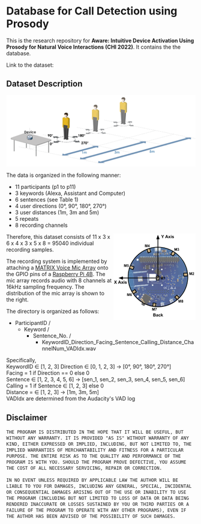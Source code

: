 # Database for Call Detection using Prosody
This is the research repository for **Aware: Intuitive Device Activation Using Prosody for Natural Voice Interactions (CHI 2022)**. It contains the the database. 

Link to the dataset: 

## Dataset Description

<img align="top" src="src/data_collection_setup_V2.png">

The data is organized in the following manner:

* 11 participants (p1 to p11)
* 3 keywords (Alexa, Assistant and Computer)
* 6 sentences (see Table 1)
* 4 user directions (0°, 90°, 180°, 270°)
* 3 user distances (1m, 3m and 5m)
* 5 repeats
* 8 recording channels

<img align="right" height="230" src="src/mic_voice_position.png">

Therefore, this dataset consists of 11 x 3 x 6 x 4 x 3 x 5 x 8 = 95040 individual recording samples.

The recording system is implemented by attaching a [MATRIX Voice Mic Array](https://www.matrix.one/products/voice) onto the GPIO pins of a [Raspberry Pi 4B](https://www.raspberrypi.com/products/raspberry-pi-4-model-b/). The mic array records audio with 8 channels at 16kHz sampling frequency. The distribution of the mic array is shown to the right.

The directory is organized as follows:

* ParticipantID /
  * Keyword /
    * Sentence_No. /
      * KeywordID_Direction_Facing_Sentence_Calling_Distance_ChannelNum_VADIdx.wav


Specifically, \
KeywordID ∈ [1, 2, 3]
Direction ∈ [0, 1, 2, 3] -> [0°, 90°, 180°, 270°]\
Facing = 1 if Direction == 0 else 0\
Sentence ∈ [1, 2, 3, 4, 5, 6] -> [sen_1, sen_2, sen_3, sen_4, sen_5, sen_6]\
Calling = 1 if Sentence ∈ [1, 2, 3] else 0\
Distance = ∈ [1, 2, 3] -> [1m, 3m, 5m]\
VADIdx are determined from the Audacity's VAD log


<!-- ## Reference
Xinlei Zhang, Zixiong Su, and Jun Rekimoto. 2022.  Aware: Intuitive Device Activation Using Prosody for Natural Voice Interactions (CHI '22). DOI:https://doi.org/10.1145/3491102.3517687. -->


## Disclaimer

```
THE PROGRAM IS DISTRIBUTED IN THE HOPE THAT IT WILL BE USEFUL, BUT WITHOUT ANY WARRANTY. IT IS PROVIDED "AS IS" WITHOUT WARRANTY OF ANY KIND, EITHER EXPRESSED OR IMPLIED, INCLUDING, BUT NOT LIMITED TO, THE IMPLIED WARRANTIES OF MERCHANTABILITY AND FITNESS FOR A PARTICULAR PURPOSE. THE ENTIRE RISK AS TO THE QUALITY AND PERFORMANCE OF THE PROGRAM IS WITH YOU. SHOULD THE PROGRAM PROVE DEFECTIVE, YOU ASSUME THE COST OF ALL NECESSARY SERVICING, REPAIR OR CORRECTION.

IN NO EVENT UNLESS REQUIRED BY APPLICABLE LAW THE AUTHOR WILL BE LIABLE TO YOU FOR DAMAGES, INCLUDING ANY GENERAL, SPECIAL, INCIDENTAL OR CONSEQUENTIAL DAMAGES ARISING OUT OF THE USE OR INABILITY TO USE THE PROGRAM (INCLUDING BUT NOT LIMITED TO LOSS OF DATA OR DATA BEING RENDERED INACCURATE OR LOSSES SUSTAINED BY YOU OR THIRD PARTIES OR A FAILURE OF THE PROGRAM TO OPERATE WITH ANY OTHER PROGRAMS), EVEN IF THE AUTHOR HAS BEEN ADVISED OF THE POSSIBILITY OF SUCH DAMAGES.
```
